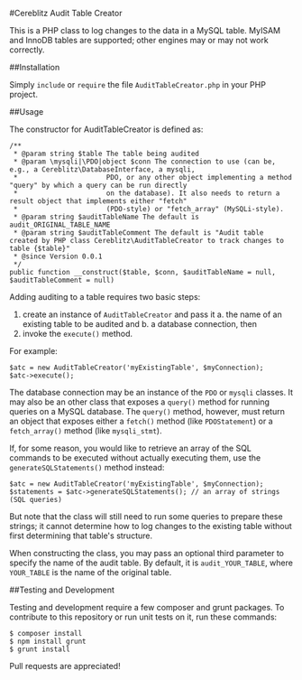 #Cereblitz Audit Table Creator

This is a PHP class to log changes to the data in a MySQL table. MyISAM and InnoDB tables are supported; other engines
may or may not work correctly.

##Installation

Simply `include` or `require` the file `AuditTableCreator.php` in your PHP project.

##Usage

The constructor for AuditTableCreator is defined as:

    /**
     * @param string $table The table being audited
     * @param \mysqli|\PDO|object $conn The connection to use (can be, e.g., a Cereblitz\DatabaseInterface, a mysqli,
     *                      PDO, or any other object implementing a method "query" by which a query can be run directly
     *                      on the database). It also needs to return a result object that implements either "fetch"
     *                      (PDO-style) or "fetch_array" (MySQLi-style).
     * @param string $auditTableName The default is audit_ORIGINAL_TABLE_NAME
     * @param string $auditTableComment The default is "Audit table created by PHP class Cereblitz\AuditTableCreator to track changes to table {$table}"
     * @since Version 0.0.1
     */
    public function __construct($table, $conn, $auditTableName = null, $auditTableComment = null)

Adding auditing to a table requires two basic steps:

  1. create an instance of `AuditTableCreator` and pass it
    a. the name of an existing table to be audited and
    b. a database connection, then
  2. invoke the `execute()` method.

For example:

    $atc = new AuditTableCreator('myExistingTable', $myConnection);
    $atc->execute();

The database connection may be an instance of the `PDO` or `mysqli` classes. It may also be an other class that exposes
a `query()` method for running queries on a MySQL database. The `query()` method, however, must return an object that
exposes either a `fetch()` method (like `PDOStatement`) or a `fetch_array()` method (like `mysqli_stmt`).

If, for some reason, you would like to retrieve an array of the SQL commands to be executed without actually executing
them, use the `generateSQLStatements()` method instead:

    $atc = new AuditTableCreator('myExistingTable', $myConnection);
    $statements = $atc->generateSQLStatements(); // an array of strings (SQL queries)

But note that the class will still need to run some queries to prepare these strings; it cannot determine how to log
changes to the existing table without first determining that table's structure.

When constructing the class, you may pass an optional third parameter to specify the name of the audit table. By
default, it is `audit_YOUR_TABLE`, where `YOUR_TABLE` is the name of the original table.

##Testing and Development

Testing and development require a few composer and grunt packages. To contribute to this repository or run unit tests
on it, run these commands:

    $ composer install
    $ npm install grunt
    $ grunt install

Pull requests are appreciated!